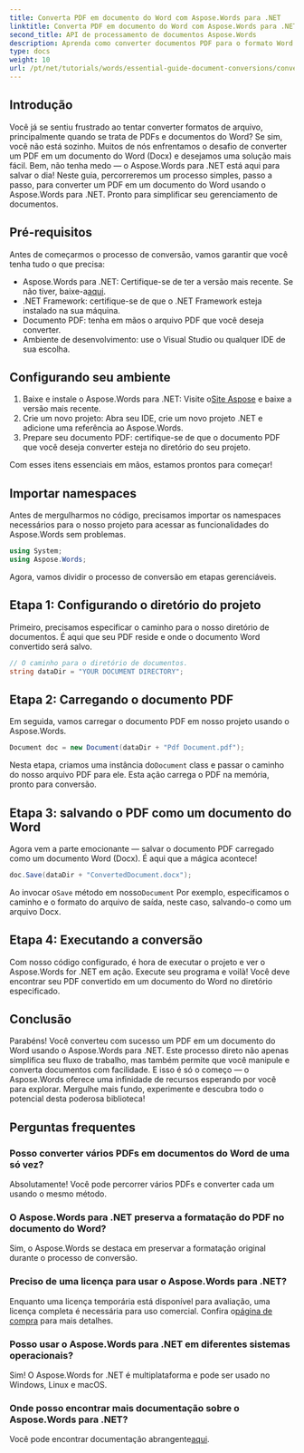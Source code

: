 ```yaml
---
title: Converta PDF em documento do Word com Aspose.Words para .NET
linktitle: Converta PDF em documento do Word com Aspose.Words para .NET
second_title: API de processamento de documentos Aspose.Words
description: Aprenda como converter documentos PDF para o formato Word (Docx) perfeitamente usando o Aspose.Words para .NET. Este guia passo a passo facilita para desenvolvedores.
type: docs
weight: 10
url: /pt/net/tutorials/words/essential-guide-document-conversions/convert-pdf-to-word/
---
```

## Introdução

Você já se sentiu frustrado ao tentar converter formatos de arquivo, principalmente quando se trata de PDFs e documentos do Word? Se sim, você não está sozinho. Muitos de nós enfrentamos o desafio de converter um PDF em um documento do Word (Docx) e desejamos uma solução mais fácil. Bem, não tenha medo — o Aspose.Words para .NET está aqui para salvar o dia! Neste guia, percorreremos um processo simples, passo a passo, para converter um PDF em um documento do Word usando o Aspose.Words para .NET. Pronto para simplificar seu gerenciamento de documentos.

## Pré-requisitos

Antes de começarmos o processo de conversão, vamos garantir que você tenha tudo o que precisa:

-  Aspose.Words para .NET: Certifique-se de ter a versão mais recente. Se não tiver, baixe-a[aqui](https://releases.aspose.com/words/net/).
- .NET Framework: certifique-se de que o .NET Framework esteja instalado na sua máquina.
- Documento PDF: tenha em mãos o arquivo PDF que você deseja converter.
- Ambiente de desenvolvimento: use o Visual Studio ou qualquer IDE de sua escolha.

## Configurando seu ambiente

1.  Baixe e instale o Aspose.Words para .NET: Visite o[Site Aspose](https://releases.aspose.com/words/net/) e baixe a versão mais recente.
2. Crie um novo projeto: Abra seu IDE, crie um novo projeto .NET e adicione uma referência ao Aspose.Words.
3. Prepare seu documento PDF: certifique-se de que o documento PDF que você deseja converter esteja no diretório do seu projeto.

Com esses itens essenciais em mãos, estamos prontos para começar!

## Importar namespaces

Antes de mergulharmos no código, precisamos importar os namespaces necessários para o nosso projeto para acessar as funcionalidades do Aspose.Words sem problemas.

```csharp
using System;
using Aspose.Words;
```

Agora, vamos dividir o processo de conversão em etapas gerenciáveis.

## Etapa 1: Configurando o diretório do projeto

Primeiro, precisamos especificar o caminho para o nosso diretório de documentos. É aqui que seu PDF reside e onde o documento Word convertido será salvo.

```csharp
// O caminho para o diretório de documentos.
string dataDir = "YOUR DOCUMENT DIRECTORY";
```

## Etapa 2: Carregando o documento PDF

Em seguida, vamos carregar o documento PDF em nosso projeto usando o Aspose.Words.

```csharp
Document doc = new Document(dataDir + "Pdf Document.pdf");
```

Nesta etapa, criamos uma instância do`Document` class e passar o caminho do nosso arquivo PDF para ele. Esta ação carrega o PDF na memória, pronto para conversão.

## Etapa 3: salvando o PDF como um documento do Word

Agora vem a parte emocionante — salvar o documento PDF carregado como um documento Word (Docx). É aqui que a mágica acontece!

```csharp
doc.Save(dataDir + "ConvertedDocument.docx");
```

 Ao invocar o`Save` método em nosso`Document` Por exemplo, especificamos o caminho e o formato do arquivo de saída, neste caso, salvando-o como um arquivo Docx.

## Etapa 4: Executando a conversão

Com nosso código configurado, é hora de executar o projeto e ver o Aspose.Words for .NET em ação. Execute seu programa e voilà! Você deve encontrar seu PDF convertido em um documento do Word no diretório especificado.

## Conclusão

Parabéns! Você converteu com sucesso um PDF em um documento do Word usando o Aspose.Words para .NET. Este processo direto não apenas simplifica seu fluxo de trabalho, mas também permite que você manipule e converta documentos com facilidade. E isso é só o começo — o Aspose.Words oferece uma infinidade de recursos esperando por você para explorar. Mergulhe mais fundo, experimente e descubra todo o potencial desta poderosa biblioteca!

## Perguntas frequentes

### Posso converter vários PDFs em documentos do Word de uma só vez?
Absolutamente! Você pode percorrer vários PDFs e converter cada um usando o mesmo método.

### O Aspose.Words para .NET preserva a formatação do PDF no documento do Word?
Sim, o Aspose.Words se destaca em preservar a formatação original durante o processo de conversão.

### Preciso de uma licença para usar o Aspose.Words para .NET?
 Enquanto uma licença temporária está disponível para avaliação, uma licença completa é necessária para uso comercial. Confira o[página de compra](https://purchase.conholdate.com/buy) para mais detalhes.

### Posso usar o Aspose.Words para .NET em diferentes sistemas operacionais?
Sim! O Aspose.Words for .NET é multiplataforma e pode ser usado no Windows, Linux e macOS.

### Onde posso encontrar mais documentação sobre o Aspose.Words para .NET?
 Você pode encontrar documentação abrangente[aqui](https://reference.aspose.com/words/net/).